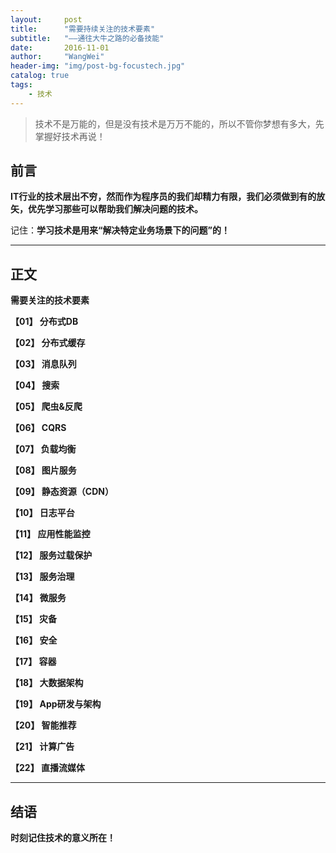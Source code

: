```yaml
---
layout:     post
title:      "需要持续关注的技术要素"
subtitle:   "——通往大牛之路的必备技能"
date:       2016-11-01
author:     "WangWei"
header-img: "img/post-bg-focustech.jpg"
catalog: true
tags:
    - 技术
---
```



> 技术不是万能的，但是没有技术是万万不能的，所以不管你梦想有多大，先掌握好技术再说！

## 前言

**IT行业的技术层出不穷，然而作为程序员的我们却精力有限，我们必须做到有的放矢，优先学习那些可以帮助我们解决问题的技术。**

记住：**学习技术是用来“解决特定业务场景下的问题”的！**

---

## 正文

**需要关注的技术要素**

**【01】 分布式DB**

**【02】 分布式缓存**

**【03】 消息队列**

**【04】 搜索**

**【05】 爬虫&反爬**

**【06】 CQRS**

**【07】 负载均衡**

**【08】 图片服务**

**【09】 静态资源（CDN）**

**【10】 日志平台**

**【11】 应用性能监控**

**【12】 服务过载保护**

**【13】 服务治理**

**【14】 微服务**

**【15】 灾备**

**【16】 安全**

**【17】 容器**

**【18】 大数据架构**

**【19】 App研发与架构**

**【20】 智能推荐**

**【21】 计算广告**

**【22】 直播流媒体**

---

## 结语

**时刻记住技术的意义所在！**
